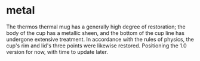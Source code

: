 # metal

The thermos thermal mug has a generally high degree of restoration; the body of the cup has a metallic sheen, and the bottom of the cup line has undergone extensive treatment. In accordance with the rules of physics, the cup's rim and lid's three points were likewise restored.
Positioning the 1.0 version for now, with time to update later.
